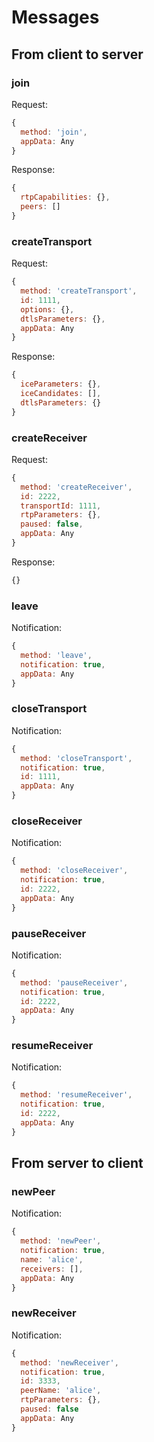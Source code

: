 # Messages


## From client to server


### join

Request:

```js
{
  method: 'join',
  appData: Any
}
```

Response:

```js
{
  rtpCapabilities: {},
  peers: []
}
```


### createTransport

Request:

```js
{
  method: 'createTransport',
  id: 1111,
  options: {},
  dtlsParameters: {},
  appData: Any
}
```

Response:

```js
{
  iceParameters: {},
  iceCandidates: [],
  dtlsParameters: {}
}
```


### createReceiver

Request:

```js
{
  method: 'createReceiver',
  id: 2222,
  transportId: 1111,
  rtpParameters: {},
  paused: false,
  appData: Any
}
```

Response:

```js
{}
```


### leave

Notification:

```js
{
  method: 'leave',
  notification: true,
  appData: Any
}
```


### closeTransport

Notification:

```js
{
  method: 'closeTransport',
  notification: true,
  id: 1111,
  appData: Any
}
```


### closeReceiver

Notification:

```js
{
  method: 'closeReceiver',
  notification: true,
  id: 2222,
  appData: Any
}
```


### pauseReceiver

Notification:

```js
{
  method: 'pauseReceiver',
  notification: true,
  id: 2222,
  appData: Any
}
```


### resumeReceiver

Notification:

```js
{
  method: 'resumeReceiver',
  notification: true,
  id: 2222,
  appData: Any
}
```


## From server to client


### newPeer

Notification:

```js
{
  method: 'newPeer',
  notification: true,
  name: 'alice',
  receivers: [],
  appData: Any
}
```


### newReceiver

Notification:

```js
{
  method: 'newReceiver',
  notification: true,
  id: 3333,
  peerName: 'alice',
  rtpParameters: {},
  paused: false
  appData: Any
}
```

